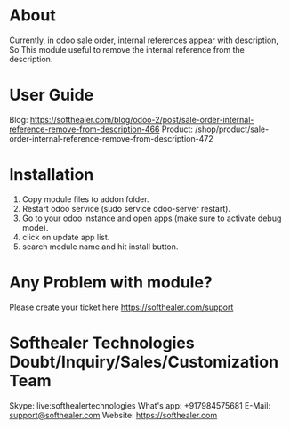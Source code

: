 About
============
Currently, in odoo sale order, internal references appear with description, So This module useful to remove the internal reference from the description.




User Guide
============
Blog: https://softhealer.com/blog/odoo-2/post/sale-order-internal-reference-remove-from-description-466
Product: /shop/product/sale-order-internal-reference-remove-from-description-472

Installation
============
1) Copy module files to addon folder.
2) Restart odoo service (sudo service odoo-server restart).
3) Go to your odoo instance and open apps (make sure to activate debug mode).
4) click on update app list.
5) search module name and hit install button.

Any Problem with module?
=====================================
Please create your ticket here https://softhealer.com/support

Softhealer Technologies Doubt/Inquiry/Sales/Customization Team
=====================================
Skype: live:softhealertechnologies
What's app: +917984575681
E-Mail: support@softhealer.com
Website: https://softhealer.com
